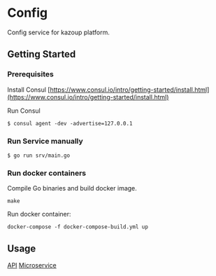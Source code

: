 # Config

Config service for kazoup platform. 

## Getting Started

### Prerequisites

Install Consul
[https://www.consul.io/intro/getting-started/install.html](https://www.consul.io/intro/getting-started/install.html)

Run Consul
```
$ consul agent -dev -advertise=127.0.0.1
```

### Run Service manually

```
$ go run srv/main.go
```

### Run docker containers
Compile Go binaries and build docker image. 
```
make 
```

Run docker container:
```
docker-compose -f docker-compose-build.yml up
```


## Usage
[API](https://github.com/kazoup/config/tree/master/api)
[Microservice](https://github.com/kazoup/config/tree/master/srv)
